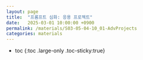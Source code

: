 ```yaml
---
layout: page
title:  "프롬프트 심화: 응용 프로젝트"
date:   2025-03-01 10:00:00 +0900
permalink: /materials/S03-05-04-10_01-AdvProjects
categories: materials
---
```

* toc
{:toc .large-only .toc-sticky:true}